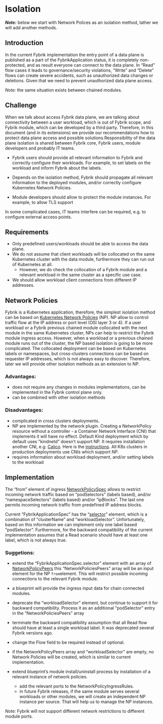 # Isolation 

_**Note:**_ below we start with Network Polices as an isolation method, lather we will add another methods.

## Introduction

In the current Fybrik implementation the entry point of a data plane is published as a part of the FybrikApplication 
status, it is completely non-protected, and as result everyone can connect to the data plane. 
In “Read” flow cases it leads to governance/security violations, “Write” and “Delete” flows can create severe accidents, 
such as unauthorized data changes or deletions. Given that we need to prevent unauthorized data plane access. 

_Note:_ the same situation exists between chained modules.  

## Challenge

When we talk about access Fybrik data plane, we are talking about connectivity between a user workload, which is out of 
Fybrik scope, and Fybrik module, which can be developed by a third party. Therefore, in this document (and in its 
extensions) we provide our recommendations how to protect data plane access and possible solutions.Responsibility of the
data plane isolation is shared between Fybrik core, Fybrik users, module developers and probably IT teams.

- Fybrik users should provide all relevant information to Fybrik and correctly configure their workloads. For example, 
to set labels on the workload and inform Fybrik about the labels.

- Depends on the isolation method, Fybrik should propagate all relevant information to the deployed modules, and/or 
correctly configure Kubernetes Network Policies.
- Module developers should allow to protect the module instances. For example, to allow TLS support

In some complicated cases, IT teams interfere can be required, e.g. to configure external access points.

## Requirements

- Only predefined users/workloads should be able to access the data plane.
- We do not assume that client workloads will be collocated on the same Kubernetes cluster with the data module, 
furthermore they can run out of Kubernetes at all. 
  - However, we do check the collocation of a Fybrik module and a relevant workload in the same cluster as a specific use case. 
- We should allow workload client connections from different IP addresses. 


## Network Policies

Fybrik is a Kubernetes application, therefore, the simplest isolation method can be based on 
[Kubernetes Network Policies](https://kubernetes.io/docs/concepts/services-networking/network-policies/) (NP).
NP allow to control traffic flow at the IP address or port level (OSI layer 3 or 4). If a user workload or a Fybrik 
previous chained module collocated with the next module in the same Kubernetes cluster, NPs can help to restrict the Fybrik 
module ingress access. However, when a workload or a previous chained module runs out of the cluster, the NP based 
isolation is going to be more complicated. The collocated deployment can be based on Kubernetes labels or namespaces, but 
cross-clusters connections can be based on requester IP addresses, which is not always easy to discover. 
Therefore, later we will provide other isolation methods as an extension to NP.

### Advantages:
- does not require any changes in modules implementations, can be implemented in the Fybrik control plane only.
- can be combined with other isolation methods

### Disadvantages:
- complicated in cross clusters deployments.
- NP are implemented by the network plugin. Creating a NetworkPolicy resource without a controller - a Container Network 
Interface (CNI) that implements it will have no effect. Default Kind deployment which by default uses "kindnetd” doesn’t 
support NP. It requires installation another CNI, e.g. [Calico](https://github.com/projectcalico/calico). Here is the 
[instructions](https://alexbrand.dev/post/creating-a-kind-cluster-with-calico-networking/). All K8s clusters in 
production deployments use CNIs which support NP.
- requires information about workload deployment, and/or setting labels to the workload

## Implementation

The “from” element of ingress 
[NetworkPolicySpec](https://kubernetes.io/docs/reference/kubernetes-api/policy-resources/network-policy-v1/#NetworkPolicySpec) 
allows to restrict incoming network traffic based on “podSelectors” (labels based), and/or 
“namespaceSelectors” (labels based) and/or “ipBlocks”. The last one permits incoming network traffic from predefined IP 
address blocks.

Current “FybrikApplicationSpec” has the “[selector](https://fybrik.io/v1.2/reference/crds/#fybrikapplicationspecselector)” 
element, which is a combination of “clusterName” and “workloadSelector”. Unfortunately, based on this information we can 
implement only one label based “podSelector”. Furthermore, for the backward compatibility of the current implementation 
assumes that a Read scenario should have at least one label, which is not always true. 

### Suggetions:

- extend the “FybrikApplicationSpec.selector” element with an array of 
[NetworkPolicyPeers](https://github.com/kubernetes/api/blob/59fcd23597fd090dba6b7e903eb0a8c9e8efb0a6/networking/v1/types.go#L183)
this “NetworkPoliciesPeers” array will be an input element for the NP `from`element. This will restrict possible incoming
connections to the relevant Fybrik module.
- a blueprint will provide the ingress input data for chain connected modules.

- deprecate the “workloadSelector” element, but continue to support it for backward compatibility. Process it as an 
additional “podSelector” entry in the “NetworkPoliciesPeers” array

- terminate the backward compatibility assumption that all Read flow should have at least a single workload label. 
It was deprecated several Fybrik versions ago.

- change the Flow field to be required instead of optional.

- if the NetworkPolicyPeers array and “workloadSelector” are empty, no Network Policies will be created, which is 
similar to current implementation.

- extend blueprint’s module install/uninstall process by installation of a relevant instance of network policies.

  - add the relevant ports to the NetworkPolicyIngressRules.
  - in future Fybrik releases, if the same module serves several workloads or other modules, we will create an 
independent NP instance per source. That will help us to manage the NP instances.

_Note:_ Fybrik will not support different network restrictions to different module ports.




